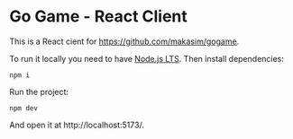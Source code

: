 # Go Game - React Client

This is a React cient for https://github.com/makasim/gogame.

To run it locally you need to have [Node.js LTS](https://nodejs.org/en). Then install dependencies:

```shell
npm i
```

Run the project:

```shell
npm dev
```

And open it at http://localhost:5173/.